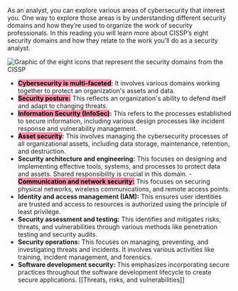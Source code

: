 As an analyst, you can explore various areas of cybersecurity that interest you. One way to explore those areas is by understanding different security domains and how they’re used to organize the work of security professionals. In this reading you will learn more about CISSP’s eight security domains and how they relate to the work you’ll do as a security analyst.

![Graphic of the eight icons that represent the security domains from the CISSP](https://d3c33hcgiwev3.cloudfront.net/imageAssetProxy.v1/j1FbNS82S1yYlxE-Igbeww_15365b8830a9459285e35f2c933705f1_1oSzH-WlqUZe0MTeQnysKIvtlhXgJLES9dw5McvmUZL-EwfcEQLEDVcXErzxOnVYOJlIqqAK1mafq5Oq9C3lniHKrVvbcChb4_eChT-nusF47qadYlvZV05YzW302o7kstvEsIOw48J8Op_AsTU793sNiXroLTeq8gCo5KrOZiNiIqp6f2P0PLfdfv-BBQ?expiry=1709164800000&hmac=HJZastjFSMHIxJGAc5GpQ3k6ZWSQA_IWZMXFmhmSZn8)

- <mark style="background: #FF5582A6;">**Cybersecurity is multi-faceted</mark>:** It involves various domains working together to protect an organization's assets and data.
- <mark style="background: #FF5582A6;">**Security posture:**</mark> This reflects an organization's ability to defend itself and adapt to changing threats.
- <mark style="background: #FF5582A6;">**Information Security (InfoSec)</mark>:** This refers to the processes established to secure information, including various design processes like incident response and vulnerability management.
- <mark style="background: #FF5582A6;">**Asset security</mark>:** This involves managing the cybersecurity processes of all organizational assets, including data storage, maintenance, retention, and destruction.
- **Security architecture and engineering:** This focuses on designing and implementing effective tools, systems, and processes to protect data and assets. Shared responsibility is crucial in this domain.
-<mark style="background: #FF5582A6;"> **Communication and network security:**</mark> This focuses on securing physical networks, wireless communications, and remote access points.
- **Identity and access management (IAM):** This ensures user identities are trusted and access to resources is authorized using the principle of least privilege.
- **Security assessment and testing:** This identifies and mitigates risks, threats, and vulnerabilities through various methods like penetration testing and security audits.
- **Security operations:** This focuses on managing, preventing, and investigating threats and incidents. It involves various activities like training, incident management, and forensics.
- **Software development security:** This emphasizes incorporating secure practices throughout the software development lifecycle to create secure applications.
[[Threats, risks, and vulnerabilities]]